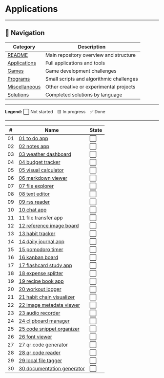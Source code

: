 # Applications

---

## 🧭 Navigation

| Category | Description |
| -------- | ----------- |
| [README](../README.md) | Main repository overview and structure |
| [Applications](../applications/INDEX.md) | Full applications and tools |
| [Games](../games/INDEX.md) | Game development challenges |
| [Programs](../programs/INDEX.md) | Small scripts and algorithmic challenges |
| [Miscellaneous](../miscellaneous/INDEX.md) | Other creative or experimental projects |
| [Solutions](../../solutions/INDEX.md) | Completed solutions by language |

---

**Legend:**
⬜ Not started 🟨 In progress ✅ Done

---


| #   | Name                                | State |
| --- | ----------------------------------- | ----- |
| 01 | [01 to do app](/challenges/applications/details/01-to-do-app.md) | ⬜ |
| 02 | [02 notes app](/challenges/applications/details/02-notes-app.md) | ⬜ |
| 03 | [03 weather dashboard](/challenges/applications/details/03-weather-dashboard.md) | ⬜ |
| 04 | [04 budget tracker](/challenges/applications/details/04-budget-tracker.md) | ⬜ |
| 05 | [05 visual calculator](/challenges/applications/details/05-visual-calculator.md) | ⬜ |
| 06 | [06 markdown viewer](/challenges/applications/details/06-markdown-viewer.md) | ⬜ |
| 07 | [07 file explorer](/challenges/applications/details/07-file-explorer.md) | ⬜ |
| 08 | [08 text editor](/challenges/applications/details/08-text-editor.md) | ⬜ |
| 09 | [09 rss reader](/challenges/applications/details/09-rss-reader.md) | ⬜ |
| 10 | [10 chat app](/challenges/applications/details/10-chat-app.md) | ⬜ |
| 11 | [11 file transfer app](/challenges/applications/details/11-file-transfer-app.md) | ⬜ |
| 12 | [12 reference image board](/challenges/applications/details/12-reference-image-board.md) | ⬜ |
| 13 | [13 habit tracker](/challenges/applications/details/13-habit-tracker.md) | ⬜ |
| 14 | [14 daily journal app](/challenges/applications/details/14-daily-journal-app.md) | ⬜ |
| 15 | [15 pomodoro timer](/challenges/applications/details/15-pomodoro-timer.md) | ⬜ |
| 16 | [16 kanban board](/challenges/applications/details/16-kanban-board.md) | ⬜ |
| 17 | [17 flashcard study app](/challenges/applications/details/17-flashcard-study-app.md) | ⬜ |
| 18 | [18 expense splitter](/challenges/applications/details/18-expense-splitter.md) | ⬜ |
| 19 | [19 recipe book app](/challenges/applications/details/19-recipe-book-app.md) | ⬜ |
| 20 | [20 workout logger](/challenges/applications/details/20-workout-logger.md) | ⬜ |
| 21 | [21 habit chain visualizer](/challenges/applications/details/21-habit-chain-visualizer.md) | ⬜ |
| 22 | [22 image metadata viewer](/challenges/applications/details/22-image-metadata-viewer.md) | ⬜ |
| 23 | [23 audio recorder](/challenges/applications/details/23-audio-recorder.md) | ⬜ |
| 24 | [24 clipboard manager](/challenges/applications/details/24-clipboard-manager.md) | ⬜ |
| 25 | [25 code snippet organizer](/challenges/applications/details/25-code-snippet-organizer.md) | ⬜ |
| 26 | [26 font viewer](/challenges/applications/details/26-font-viewer.md) | ⬜ |
| 27 | [27 qr code generator](/challenges/applications/details/27-qr-code-generator.md) | ⬜ |
| 28 | [28 qr code reader](/challenges/applications/details/28-qr-code-reader.md) | ⬜ |
| 29 | [29 local file tagger](/challenges/applications/details/29-local-file-tagger.md) | ⬜ |
| 30 | [30 documentation generator](/challenges/applications/details/30-documentation-generator.md) | ⬜ |

